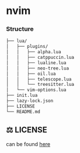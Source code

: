 # nvim

### Structure

```bash
├── lua/
│   ├── plugins/
│   │   ├── alpha.lua
│   │   ├── catppuccin.lua
│   │   ├── lualine.lua
│   │   ├── neo-tree.lua
│   │   ├── oil.lua
│   │   ├── telescope.lua
│   │   └── treesitter.lua
│   └── vim-options.lua
├── init.lua
├── lazy-lock.json
├── LICENSE
└── README.md
```

## ⚖️ LICENSE
can be found [here](/LICENSE)

